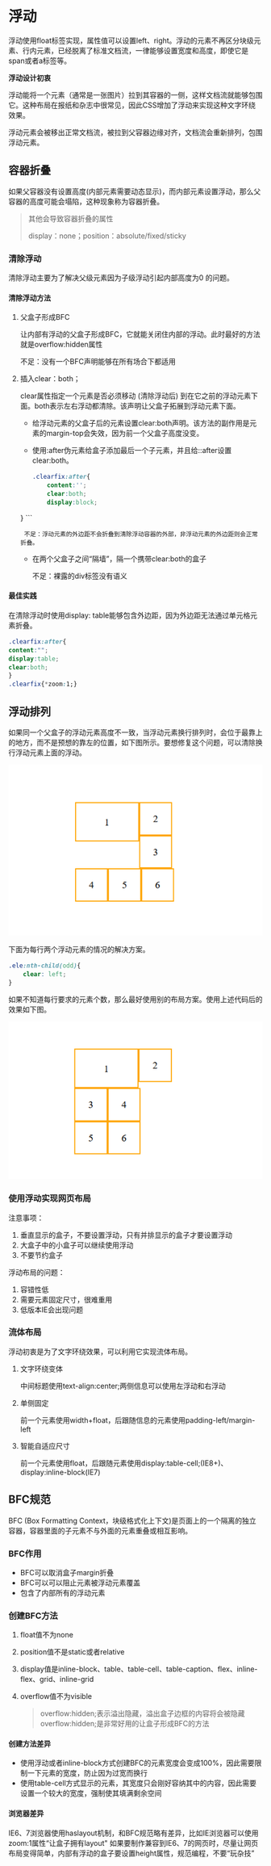 # 浮动

浮动使用float标签实现，属性值可以设置left、right。浮动的元素不再区分块级元素、行内元素，已经脱离了标准文档流，一律能够设置宽度和高度，即使它是span或者a标签等。

**浮动设计初衷**

浮动能将一个元素（通常是一张图片）拉到其容器的一侧，这样文档流就能够包围它。这种布局在报纸和杂志中很常见，因此CSS增加了浮动来实现这种文字环绕效果。

浮动元素会被移出正常文档流，被拉到父容器边缘对齐，文档流会重新排列，包围浮动元素。

## 容器折叠

如果父容器没有设置高度(内部元素需要动态显示)，而内部元素设置浮动，那么父容器的高度可能会塌陷，这种现象称为容器折叠。

> 其他会导致容器折叠的属性
>
> display：none；position：absolute/fixed/sticky

### 清除浮动

清除浮动主要为了解决父级元素因为子级浮动引起内部高度为0 的问题。

#### 清除浮动方法

1. 父盒子形成BFC

    让内部有浮动的父盒子形成BFC，它就能关闭住内部的浮动。此时最好的方法就是overflow:hidden属性

    不足：没有一个BFC声明能够在所有场合下都适用

2. 插入clear：both；

    clear属性指定一个元素是否必须移动 (清除浮动后) 到在它之前的浮动元素下面。both表示左右浮动都清除。该声明让父盒子拓展到浮动元素下面。

    * 给浮动元素的父盒子后的元素设置clear:both声明。该方法的副作用是元素的margin-top会失效，因为前一个父盒子高度没变。

    * 使用:after伪元素给盒子添加最后一个子元素，并且给::after设置clear:both。
    
        ```css
        .clearfix:after{
            content:'';
            clear:both;
            display:block;
    }
        ```
    
        不足：浮动元素的外边距不会折叠到清除浮动容器的外部，非浮动元素的外边距则会正常折叠。
    
    * 在两个父盒子之间“隔墙”，隔一个携带clear:both的盒子
    
        不足：裸露的div标签没有语义
        

#### 最佳实践

在清除浮动时使用display: table能够包含外边距，因为外边距无法通过单元格元素折叠。

```css
.clearfix:after{
content:"";
display:table;
clear:both;
}
.clearfix{*zoom:1;}
```

## 浮动排列

如果同一个父盒子的浮动元素高度不一致，当浮动元素换行排列时，会位于最靠上的地方，而不是预想的靠左的位置，如下图所示。要想修复这个问题，可以清除换行浮动元素上面的浮动。

![](../../../images/float-boxes.png)

下面为每行两个浮动元素的情况的解决方案。

```css
.ele:nth-child(odd){
    clear: left;
}
```

如果不知道每行要求的元素个数，那么最好使用别的布局方案。使用上述代码后的效果如下图。

![](../../../images/float-clear.png)

### 使用浮动实现网页布局

注意事项：

1. 垂直显示的盒子，不要设置浮动，只有并排显示的盒子才要设置浮动
2. 大盒子中的小盒子可以继续使用浮动
3. 不要节约盒子

浮动布局的问题：

1. 容错性低
2. 需要元素固定尺寸，很难重用
3. 低版本IE会出现问题

### 流体布局

浮动初衷是为了文字环绕效果，可以利用它实现流体布局。

1. 文字环绕变体

   中间标题使用text-align:center;两侧信息可以使用左浮动和右浮动

2. 单侧固定

   前一个元素使用width+float，后跟随信息的元素使用padding-left/margin-left

3. 智能自适应尺寸

   前一个元素使用float，后跟随元素使用display:table-cell;(IE8+)、display:inline-block(IE7)

## BFC规范

BFC (Box Formatting Context，块级格式化上下文)是页面上的一个隔离的独立容器，容器里面的子元素不与外面的元素重叠或相互影响。

### BFC作用

* BFC可以取消盒子margin折叠
* BFC可以可以阻止元素被浮动元素覆盖
* 包含了内部所有的浮动元素

### 创建BFC方法

1. float值不为none

2. position值不是static或者relative

3. display值是inline-block、table、table-cell、table-caption、flex、inline-flex、grid、inline-grid

4. overflow值不为visible

   > overflow:hidden;表示溢出隐藏，溢出盒子边框的内容将会被隐藏
   > overflow:hidden;是非常好用的让盒子形成BFC的方法

#### 创建方法差异

* 使用浮动或者inline-block方式创建BFC的元素宽度会变成100%，因此需要限制一下元素的宽度，防止因为过宽而换行
* 使用table-cell方式显示的元素，其宽度只会刚好容纳其中的内容，因此需要设置一个较大的宽度，强制使其填满剩余空间

#### 浏览器差异

IE6、7浏览器使用haslayout机制，和BFC规范略有差异，比如IE浏览器可以使用zoom:1属性“让盒子拥有layout"
如果要制作兼容到lE6、7的网页时，尽量让网页布局变得简单，内部有浮动的盒子要设置height属性，规范编程，不要“玩杂技”